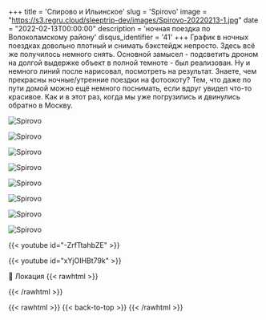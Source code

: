 +++
title = 'Спирово и Ильинское'
slug = 'Spirovo'
image = "https://s3.regru.cloud/sleeptrip-dev/images/Spirovo-20220213-1.jpg"
date = "2022-02-13T00:00:00"
description = 'ночная поездка по Волоколамскому району'
disqus_identifier = '41'
+++
График в ночных поездках довольно плотный и снимать бэкстейдж непросто. Здесь всё же получилось немного снять. Основной замысел - подсветить дроном на долгой выдержке объект в полной темноте - был реализован. Ну и немного линий после нарисовал, посмотреть на результат.
Знаете, чем прекрасны ночные/утренние поездки на фотоохоту?
Тем, что даже по пути домой можно ещё немного поснимать, если вдруг увидел что-то красивое. Как и в этот раз, когда мы уже погрузились и двинулись обратно в Москву.

![Spirovo](https://s3.regru.cloud/sleeptrip-dev/images/Spirovo-20220213-2.jpg)

![Spirovo](https://s3.regru.cloud/sleeptrip-dev/images/Spirovo-20220213-3.jpg)

![Spirovo](https://s3.regru.cloud/sleeptrip-dev/images/Spirovo-20220213-4.jpg)

![Spirovo](https://s3.regru.cloud/sleeptrip-dev/images/Spirovo-20220213-5.jpg)

![Spirovo](https://s3.regru.cloud/sleeptrip-dev/images/Spirovo-20220213-6.jpg)

![Spirovo](https://s3.regru.cloud/sleeptrip-dev/images/Spirovo-20220213-7.jpg)

![Spirovo](https://s3.regru.cloud/sleeptrip-dev/images/Spirovo-20220213-8.jpg)

![Spirovo](https://s3.regru.cloud/sleeptrip-dev/images/Spirovo-20220213-9.jpg)

{{< youtube id="-ZrfTtahbZE" >}}

{{< youtube id="xYjOIHBt79k" >}}

📍 Локация
{{< rawhtml >}}
<div class="yandex-map-container">
<script type="text/javascript" charset="utf-8" async src="https://api-maps.yandex.ru/services/constructor/1.0/js/?um=constructor%3Ace36da5e67cbf86ff1085911bd6563aec8e685af1f045a56a23474d49adf84e9&amp;width=800&amp;height=400&amp;lang=ru_RU&amp;scroll=true"></script>
</div>
{{< /rawhtml >}}

{{< rawhtml >}}
{{< back-to-top >}}
{{< /rawhtml >}}
